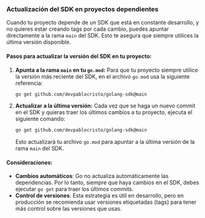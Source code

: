 ### Actualización del SDK en proyectos dependientes

Cuando tu proyecto depende de un SDK que está en constante desarrollo, y no quieres estar creando tags por cada cambio, puedes apuntar directamente a la rama `main` del SDK. Esto te asegura que siempre utilices la última versión disponible.

#### Pasos para actualizar la versión del SDK en tu proyecto:

1. **Apunta a la rama `main` en tu `go.mod`:**
   Para que tu proyecto siempre utilice la versión más reciente del SDK, en el archivo `go.mod` usa la siguiente referencia:

   ```bash
   go get github.com/devpablocristo/golang-sdk@main
   ```

2. **Actualizar a la última versión:**
   Cada vez que se haga un nuevo commit en el SDK y quieras traer los últimos cambios a tu proyecto, ejecuta el siguiente comando:

   ```bash
   go get github.com/devpablocristo/golang-sdk@main
   ```

   Esto actualizará tu archivo `go.mod` para apuntar a la última versión de la rama `main` del SDK.

#### Consideraciones:
- **Cambios automáticos**: Go no actualiza automáticamente las dependencias. Por lo tanto, siempre que haya cambios en el SDK, debes ejecutar `go get` para traer los últimos commits.
- **Control de versiones**: Esta estrategia es útil en desarrollo, pero en producción se recomienda usar versiones etiquetadas (tags) para tener más control sobre las versiones que usas.